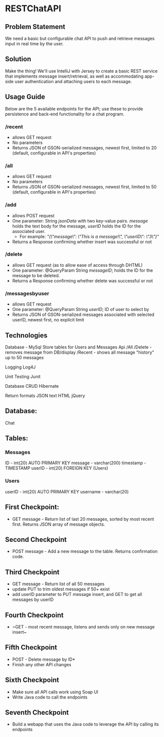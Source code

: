 # RESTChatAPI

## Problem Statement
We need a basic but configurable chat API to push and retrieve messages input in real time by the user.

## Solution
Make the thing! We'll use IntelliJ with Jersey to create a basic REST service that implements message insert/retrieval, as well as accommodating app-side user authentication and attaching users to each message.

## Usage Guide
Below are the 5 available endpoints for the API; use these to provide persistence and back-end functionality for a chat program.

### /recent
* allows GET request
* No parameters
* Returns JSON of GSON-serialized messages, newest first, limited to 20 (default, configurable in API's properties)

### /all
* allows GET request
* No parameters
* Returns JSON of GSON-serialized messages, newest first, limited to 50 (default, configurable in API's properties)

### /add
* allows POST request
* One parameter: String _jsonData_ with two key-value pairs. _message_ holds the text body for the message, _userID_ holds the ID for the associated user.
    * For example: _"{\\"message\\": \\"This is a message!\\", \\"userID\\": \\"3\\"}"_
* Returns a Response confirming whether insert was successful or not

### /delete
* allows GET request (as to allow ease of access through DHTML)
* One parameter: @QueryParam String _messageID_; holds the ID for the message to be deleted.
* Returns a Response confirming whether delete was successful or not

### /messagesbyuser
* allows GET request
* One parameter: @QueryParam String _userID_; ID of user to select by
* Returns JSON of GSON-serialized messages associated with selected userID, newest first, no explicit limit

## Technologies

 Database - MySql
    Store tables for Users and Messages
 Api
     /All
     /Delete - removes message from DB/display
     /Recent - shows all message "history" up to 50 messages
     
 Logging
        Log4J
        
 Unit Testing
        Junit
        
 Database CRUD
        Hibernate
        
 Return formats
        JSON
        text
        HTML
        jQuery


## Database:
Chat

## Tables:

### Messages
ID - int(20) AUTO PRIMARY KEY
message - varchar(200)
timestamp - TIMESTAMP
userID - int(20) FOREIGN KEY (Users)

### Users
userID - int(20) AUTO PRIMARY KEY
username - varchar(20)


## First Checkpoint: 

* GET message - Return list of last 20 messages, sorted by most recent first.
Returns JSON array of message objects.

## Second Checkpoint

* POST message - Add a new message to the table.
Returns confirmation code.

## Third Checkpoint

* GET message - Return list of all 50 messages
* update PUT to trim oldest messages if 50+ exist
* add userID parameter to PUT message insert, and GET to get all messages by userID

## Fourth Checkpoint

* ~GET - most recent message, listens and sends only on new message insert~

## Fifth Checkpoint
* POST - Delete message by ID* 
* Finish any other API changes

## Sixth Checkpoint
* Make sure all API calls work using Soap UI
* Write Java code to call the endpoints

## Seventh Checkpoint
* Build a webapp that uses the Java code to leverage the API by calling its endpoints



